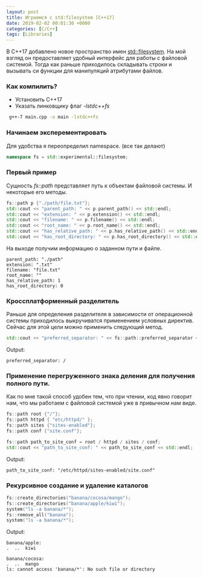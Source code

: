 ```yaml
---
layout: post
title: Играемся с std:filesystem [C++17]
date: 2019-02-02 00:01:30 +0000
categories: [C/C++]
tags: [Libraries]
---
```


В C++17 добавлено новое пространство имен [std::filesystem](https://en.cppreference.com/w/cpp/experimental/fs). На мой взгляд он предоставляет удобный интерфейс для работы с файловой системой. Тогда как раньше приходилось складывать строки и вызывать си функции для манипуляций атрибутами файлов.

### Как компилить?

* Установить С++17
* Указать линковщику флаг *-lstdc++fs*

```bash
 g++-7 main.cpp -o main -lstdc++fs
```

### Начинаем эксперементировать

Для удобства я переопределил namespace. (все так делают)
```cpp
namespace fs = std::experimental::filesystem;
```

### Первый пример

Сущность *fs::path* представляет путь к объектам файловой системы. И некоторые его методы.

```cpp
fs::path p {"./path/file.txt"};
std::cout << "parent_path: " << p.parent_path() << std::endl;
std::cout << "extension: " << p.extension() << std::endl;
std::cout << "filename: " << p.filename() << std::endl;
std::cout << "root_name: " << p.root_name() << std::endl;
std::cout << "has_relative_path: " << p.has_relative_path() << std::endl;
std::cout << "has_root_directory: " << p.has_root_directory() << std::endl;
```

На выходе получим информацию о заданном пути и файле.

```
parent_path: "./path"
extension: ".txt"
filename: "file.txt"
root_name: ""
has_relative_path: 1
has_root_directory: 0
```

### Кроссплатформенный разделитель

Раньше для определения разделителя в зависимости от операционной системы приходилось выкручиватся применением условных директив. Сейчас для этой цели можно применить следующий метод.

```cpp
std::cout << "preferred_separator: " << fs::path::preferred_separator << std::endl;
```

Output:

```
preferred_separator: /
```

### Применение перегруженного знака деления для получения полного пути.

Как по мне такой способ удобен тем, что при чтении, код явно говорит нам, что мы работаем с файловой системой уже в привычном нам виде.

```cpp
fs::path root {"/"};
fs::path httpd { "etc/httpd/" };
fs::path sites {"sites-enabled"};
fs::path conf {"site.conf"};

fs::path path_to_site_conf = root / httpd / sites / conf;
std::cout << "path_to_site_conf: " << path_to_site_conf << std::endl;
```

Output:

```
path_to_site_conf: "/etc/httpd/sites-enabled/site.conf"
```

### Рекурсивное создание и удаление каталогов

```cpp
fs::create_directories("banana/cocosa/mango");
fs::create_directories("banana/apple/kiwi");
system("ls -a banana/*");
fs::remove_all("banana");
system("ls -a banana/*");
```

Output:

```
banana/apple:
.  ..  kiwi

banana/cocosa:
.  ..  mango
ls: cannot access 'banana/*': No such file or directory
```
